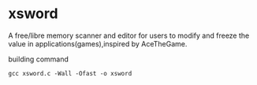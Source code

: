 # xsword
A free/libre memory scanner and editor for users to modify and freeze the value in applications(games),inspired by AceTheGame.

building command
```
gcc xsword.c -Wall -Ofast -o xsword
```
